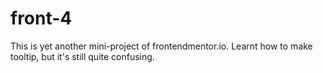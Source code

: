 # front-4
This is yet another mini-project of frontendmentor.io.
Learnt how to make tooltip, but it's still quite confusing.
